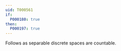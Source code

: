 ```yaml
---
uid: T000561
if:
  P000180: true
then:
  P000197: true
---
```


Follows as separable discrete spaces are countable.
